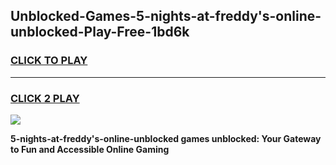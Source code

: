 
## Unblocked-Games-5-nights-at-freddy's-online-unblocked-Play-Free-1bd6k
<h3>
<a href="https://premium76.site?title=5-nights-at-freddy's-online-unblocked&ref=12A">CLICK TO PLAY</a></h3>
<hr>

<h3>
<a href="https://premium76.site?title=5-nights-at-freddy's-online-unblocked&ref=12A">CLICK 2 PLAY</a>
  
</h3>

<a href="https://premium76.site?title=5-nights-at-freddy's-online-unblocked&ref=12A"><img src="https://clearcache.store/games.png"></a>


**5-nights-at-freddy's-online-unblocked games unblocked: Your Gateway to Fun and Accessible Online Gaming**
